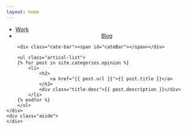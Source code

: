 ```yaml
---
layout: home
---
```


<div class="index-content opinion">
    <div class="section">
        <ul class="artical-cate">
            <li><a href="/"><span>Work</span></a></li>
            <li class="on" style="text-align:center"><a href="/blog"><span>Blog</span></a></li>
        </ul>

        <div class="cate-bar"><span id="cateBar"></span></div>

        <ul class="artical-list">
        {% for post in site.categories.opinion %}
            <li>
                <h2>
                    <a href="{{ post.url }}">{{ post.title }}</a>
                </h2>
                <div class="title-desc">{{ post.description }}</div>
            </li>
        {% endfor %}
        </ul>
    </div>
    <div class="aside">
    </div>
</div>
